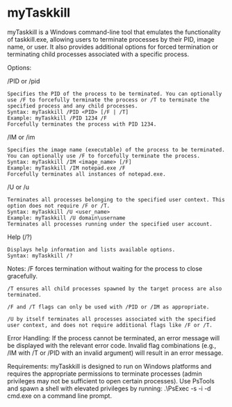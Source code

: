 # myTaskkill
myTaskkill is a Windows command-line tool that emulates the functionality of taskkill.exe, allowing users to terminate processes by their PID, image name, or user. It also provides additional options for forced termination or terminating child processes associated with a specific process.

Options:

/PID or /pid

    Specifies the PID of the process to be terminated. You can optionally use /F to forcefully terminate the process or /T to terminate the specified process and any child processes.
    Syntax: myTaskkill /PID <PID> [/F | /T]
    Example: myTaskkill /PID 1234 /F
    Forcefully terminates the process with PID 1234.

/IM or /im

    Specifies the image name (executable) of the process to be terminated. You can optionally use /F to forcefully terminate the process.
    Syntax: myTaskkill /IM <image_name> [/F]
    Example: myTaskkill /IM notepad.exe /F
    Forcefully terminates all instances of notepad.exe.

/U or /u

    Terminates all processes belonging to the specified user context. This option does not require /F or /T.
    Syntax: myTaskkill /U <user_name>
    Example: myTaskkill /U domain\username
    Terminates all processes running under the specified user account.

Help (/?)

    Displays help information and lists available options.
    Syntax: myTaskkill /?

Notes:
    /F forces termination without waiting for the process to close gracefully.
    
    /T ensures all child processes spawned by the target process are also terminated.
    
    /F and /T flags can only be used with /PID or /IM as appropriate.
    
    /U by itself terminates all processes associated with the specified user context, and does not require additional flags like /F or /T.

Error Handling:
    If the process cannot be terminated, an error message will be displayed with the relevant error code.
    Invalid flag combinations (e.g., /IM with /T or /PID with an invalid argument) will result in an error message.

Requirements:
    myTaskkill is designed to run on Windows platforms and requires the appropriate permissions to terminate processes (admin privileges may not be sufficient to open certain processes). Use PsTools and spawn a shell with elevated privileges by running:
   .\PsExec -s -i -d cmd.exe on a command line prompt.
  
